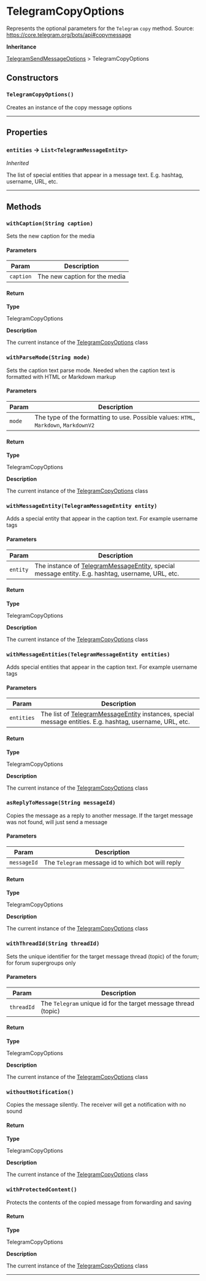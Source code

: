 # TelegramCopyOptions

Represents the optional parameters for the `Telegram` `copy` method.
Source: https://core.telegram.org/bots/api#copymessage

**Inheritance**

[TelegramSendMessageOptions](/types/Classes/TelegramSendMessageOptions.md)
&gt;
TelegramCopyOptions

## Constructors

### `TelegramCopyOptions()`

Creates an instance of the copy message options

---

## Properties

### `entities` → `List<TelegramMessageEntity>`

_Inherited_

The list of special entities that appear in a message text. E.g. hashtag, username, URL, etc.

---

## Methods

### `withCaption(String caption)`

Sets the new caption for the media

#### Parameters

| Param     | Description                   |
| --------- | ----------------------------- |
| `caption` | The new caption for the media |

#### Return

**Type**

TelegramCopyOptions

**Description**

The current instance of the [TelegramCopyOptions](/types/Classes/TelegramCopyOptions.md) class

### `withParseMode(String mode)`

Sets the caption text parse mode. Needed when the caption text is formatted with HTML or Markdown markup

#### Parameters

| Param  | Description                                                                          |
| ------ | ------------------------------------------------------------------------------------ |
| `mode` | The type of the formatting to use. Possible values: `HTML`, `Markdown`, `MarkdownV2` |

#### Return

**Type**

TelegramCopyOptions

**Description**

The current instance of the [TelegramCopyOptions](/types/Classes/TelegramCopyOptions.md) class

### `withMessageEntity(TelegramMessageEntity entity)`

Adds a special entity that appear in the caption text. For example username tags

#### Parameters

| Param    | Description                                                                                                                                 |
| -------- | ------------------------------------------------------------------------------------------------------------------------------------------- |
| `entity` | The instance of [TelegramMessageEntity](/types/Classes/TelegramMessageEntity.md), special message entity. E.g. hashtag, username, URL, etc. |

#### Return

**Type**

TelegramCopyOptions

**Description**

The current instance of the [TelegramCopyOptions](/types/Classes/TelegramCopyOptions.md) class

### `withMessageEntities(TelegramMessageEntity entities)`

Adds special entities that appear in the caption text. For example username tags

#### Parameters

| Param      | Description                                                                                                                                         |
| ---------- | --------------------------------------------------------------------------------------------------------------------------------------------------- |
| `entities` | The list of [TelegramMessageEntity](/types/Classes/TelegramMessageEntity.md) instances, special message entities. E.g. hashtag, username, URL, etc. |

#### Return

**Type**

TelegramCopyOptions

**Description**

The current instance of the [TelegramCopyOptions](/types/Classes/TelegramCopyOptions.md) class

### `asReplyToMessage(String messageId)`

Copies the message as a reply to another message. If the target message was not found, will just send a message

#### Parameters

| Param       | Description                                       |
| ----------- | ------------------------------------------------- |
| `messageId` | The `Telegram` message id to which bot will reply |

#### Return

**Type**

TelegramCopyOptions

**Description**

The current instance of the [TelegramCopyOptions](/types/Classes/TelegramCopyOptions.md) class

### `withThreadId(String threadId)`

Sets the unique identifier for the target message thread (topic) of the forum; for forum supergroups only

#### Parameters

| Param      | Description                                                    |
| ---------- | -------------------------------------------------------------- |
| `threadId` | The `Telegram` unique id for the target message thread (topic) |

#### Return

**Type**

TelegramCopyOptions

**Description**

The current instance of the [TelegramCopyOptions](/types/Classes/TelegramCopyOptions.md) class

### `withoutNotification()`

Copies the message silently. The receiver will get a notification with no sound

#### Return

**Type**

TelegramCopyOptions

**Description**

The current instance of the [TelegramCopyOptions](/types/Classes/TelegramCopyOptions.md) class

### `withProtectedContent()`

Protects the contents of the copied message from forwarding and saving

#### Return

**Type**

TelegramCopyOptions

**Description**

The current instance of the [TelegramCopyOptions](/types/Classes/TelegramCopyOptions.md) class

---
